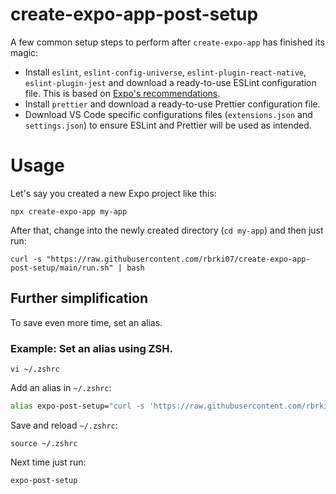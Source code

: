 # create-expo-app-post-setup
A few common setup steps to perform after `create-expo-app` has finished its magic:
* Install `eslint`, `eslint-config-universe`, `eslint-plugin-react-native`, `eslint-plugin-jest` and download a ready-to-use ESLint configuration file. This is based on [Expo's recommendations](https://docs.expo.dev/guides/using-eslint/).
* Install `prettier` and download a ready-to-use Prettier configuration file.
* Download VS Code specific configurations files (`extensions.json` and `settings.json`) to ensure ESLint and Prettier will be used as intended.

# Usage

Let's say you created a new Expo project like this:

```shell
npx create-expo-app my-app
```

After that, change into the newly created directory (`cd my-app`) and then just run:

```shell
curl -s "https://raw.githubusercontent.com/rbrki07/create-expo-app-post-setup/main/run.sh" | bash
```

## Further simplification

To save even more time, set an alias.

### Example: Set an alias using ZSH.

```shell
vi ~/.zshrc
```

Add an alias in `~/.zshrc`:

```bash
alias expo-post-setup="curl -s 'https://raw.githubusercontent.com/rbrki07/create-expo-app-post-setup/main/run.sh' | bash"
```

Save and reload `~/.zshrc`:

```shell
source ~/.zshrc
```

Next time just run:
```shell
expo-post-setup
```